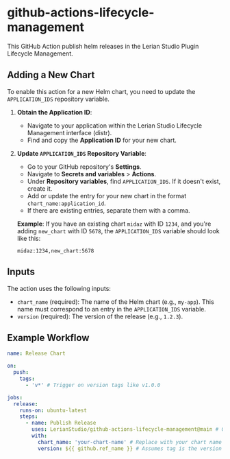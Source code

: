 # github-actions-lifecycle-management

This GitHub Action publish helm releases in the Lerian Studio Plugin Lifecycle Management.

## Adding a New Chart

To enable this action for a new Helm chart, you need to update the `APPLICATION_IDS` repository variable.

1.  **Obtain the Application ID**:
    *   Navigate to your application within the Lerian Studio Lifecycle Management interface (distr).
    *   Find and copy the **Application ID** for your new chart.

2.  **Update `APPLICATION_IDS` Repository Variable**:
    *   Go to your GitHub repository's **Settings**.
    *   Navigate to **Secrets and variables** > **Actions**.
    *   Under **Repository variables**, find `APPLICATION_IDS`. If it doesn't exist, create it.
    *   Add or update the entry for your new chart in the format `chart_name:application_id`.
    *   If there are existing entries, separate them with a comma.

    **Example**:
    If you have an existing chart `midaz` with ID `1234`, and you're adding `new_chart` with ID `5678`, the `APPLICATION_IDS` variable should look like this:
    ```
    midaz:1234,new_chart:5678
    ```

## Inputs

The action uses the following inputs:

*   `chart_name` (required): The name of the Helm chart (e.g., `my-app`). This name must correspond to an entry in the `APPLICATION_IDS` variable.
*   `version` (required): The version of the release (e.g., `1.2.3`).

## Example Workflow

```yaml
name: Release Chart

on:
  push:
    tags:
      - 'v*' # Trigger on version tags like v1.0.0

jobs:
  release:
    runs-on: ubuntu-latest
    steps:
      - name: Publish Release
        uses: LerianStudio/github-actions-lifecycle-management@main # Or your specific version
        with:
          chart_name: 'your-chart-name' # Replace with your chart name
          version: ${{ github.ref_name }} # Assumes tag is the version
```